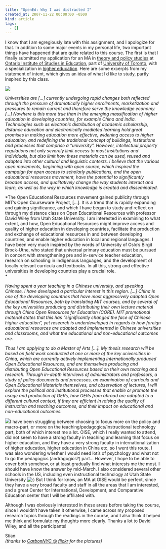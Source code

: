 ```yaml
---
title: "OpenEd: Why I was distracted I"
created_at: 2007-11-22 00:00:00 -0500
kind: article
tags:
  - []
---
```


I know that I am egregiously late with this assignment, and I apologize
for that. In addition to some major events in my personal life, two
important things have happened that are quite related to this course.
The first is that I finally submitted my application for an MA in
[theory and policy studies](http://oise.utoronto.ca/depts/tps) at
[Ontario Institute of Studies in Education](http://oise.utoronto.ca),
part of [University of Toronto](http://utoronto.ca), with a
specialization in [higher
education](http://www.oise.utoronto.ca/depts/tps/Programs/Higher%20Ed/index-higher-ed.html).
Here are some excerpts from my statement of intent, which gives an idea
of what I’d like to study, partly inspired by this class.

![](http://farm1.static.flickr.com/47/143186839_5c9fad13cd.jpg)

*Universities are [...] currently undergoing rapid changes both
reflected through the pressure of dramatically higher enrollments,
marketization and pressures to remain current and therefore serve the
knowledge economy. [...] Nowhere is this more true than in the emerging
massification of higher education in developing countries, for example
China and India. Technologies such as electronic distribution of
academic scholarship, distance education and electronically mediated
learning hold great promises in making education more effective,
widening access to higher education, and redefining the traditional
concept of buildings, institutions and processes that comprise a
“university”. However, intellectual property regulations not only
severely limit access to most institutions and individuals, but also
limit how these materials can be used, reused and adapted into other
cultural and linguistic contexts. I believe that the various open
movements, beginning with open source, which inspired the campaign for
open access to scholarly publications, and the open educational
resources movement, have the potential to significantly broaden access,
and qualitatively change the way students interact and learn, as well as
the way in which knowledge is created and disseminated.*

*The Open Educational Resources movement gained publicity through MIT’s
Open Courseware Project, [...]. It is a trend that is rapidly expanding
and gaining significance, and which I have began to study and reflect on
through my distance class on Open Educational Resources with professor
David Wiley from Utah State University. I am interested in examining to
what extent, and how, Open Educational Resources might improve access
and quality of higher education in developing countries, facilitate the
production and exchange of educational resources in and between
developing countries, and enable higher education in local and regional
languages. I have been very much inspired by the words of University of
Oslo’s Birgit Brock-Utne, who stated that universal primary education
must be pursued in concert with strengthening pre and in-service teacher
education, research on schooling in indigenous languages, and the
development of locally relevant curricula and textbooks. In all this,
strong and effective universities in developing countries play a crucial
role.\
*

*Having spent a year teaching in a Chinese university, and speaking
Chinese, I have developed a particular interest in this region. [...]
China is one of the developing countries that have most aggressively
adapted Open Educational Resources, both by translating MIT courses, and
by several of the key universities producing and distributing their own
lecture material through China Open Resources for Education (CORE). MIT
promotional material states that this has “significantly changed the
face of Chinese higher education”, yet research is underdeveloped in
regards to how foreign educational resources are adapted and implemented
in Chinese universities and classrooms, and what the educational and
non-educational outcomes are.*

*Thus I am applying to do a Master of Arts [...]. My thesis research
will be based on field work conducted at one or more of the key
universities in China, which are currently actively implementing
internationally produced Open Educational Resources, and are themselves
producing and distributing Open Educational Resources based on their own
teaching and research. Through in-depth interviews of administrators and
professors, a study of policy documents and processes, an examination of
curricula and Open Educational Materials themselves, and observation of
lectures, I will explore the political and institutional processes that
enable or promote the usage and production of OERs, how OERs from abroad
are adapted to a different cultural context, if they are efficient in
raising the quality of instruction and teaching outcomes, and their
impact on educational and non-educational outcomes.*

![](http://farm3.static.flickr.com/2166/1789363865_154a175a57_m.jpg)I
have been struggling between choosing to focus more on the policy and
macro-part, or more on the teaching/pedagogics/instructional technology
part, both of which interest me a lot. OISE, which I really wanted to
attend, did not seem to have a strong faculty in teaching and learning
that focus on higher education, and they have a very strong faculty in
internationalization of higher education, higher education in China etc,
so I went this route. I was also wondering whether I would need lot’s of
psychology and what not to go the pedagogics (andragogics?) part…
However, I hope to be able to cover both somehow, or at least gradually
find what interests me the most. I should have know the answer by
mid-March. I also considered several other schools in the US, including
even instructional technology at Utah State University
![:)](http://reganmian.net/blog/wp-includes/images/smilies/icon_smile.gif)
But I think for know, an MA at OISE would be perfect, since they have a
very broad faculty and staff in all the areas that I am interested, and
a great Center for International, Development, and Comparative Education
center that I will be affiliated with.

Although I was obviously interested in these areas before taking the
course, since I wouldn’t have taken it otherwise, I came across my
proposed research topics through the readings in the course, and I also
think it helped me think and formulate my thoughts more clearly. Thanks
a lot to David Wiley, and all the participants!

Stian\
 *(thanks to [CarbonNYC @
flickr](http://www.flickr.com/photos/carbonnyc/) for the pictures)*
